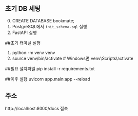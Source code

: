 ## 초기 DB 세팅
0. CREATE DATABASE bookmate;
1. PostgreSQL에서 `init_schema.sql` 실행
2. FastAPI 실행


##초기 터미널 실행
1. python -m venv venv
2. source venv/bin/activate  # Windows면 venv\Scripts\activate

##필요 설치파일
pip install -r requirements.txt

##이후 실행
uvicorn app.main:app --reload



## 주소
http://localhost:8000/docs 접속


